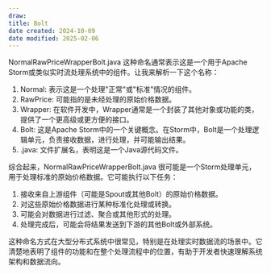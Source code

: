 ```yaml
---
draw:
title: Bolt
date created: 2024-10-09
date modified: 2025-02-06
---
```


NormalRawPriceWrapperBolt.java 这种命名通常表示这是一个用于Apache Storm或类似实时流处理系统中的组件。让我来解析一下这个名称：

1. Normal: 表示这是一个处理"正常"或"标准"情况的组件。
2. RawPrice: 可能指的是未经处理的原始价格数据。
3. Wrapper: 在软件开发中，Wrapper通常是一个封装了其他对象或功能的类，提供了一个更高级或更方便的接口。
4. Bolt: 这是Apache Storm中的一个关键概念。在Storm中，Bolt是一个处理逻辑单元，负责接收数据，进行处理，并可能输出结果。
5. .java: 文件扩展名，表明这是一个Java源代码文件。

综合起来，NormalRawPriceWrapperBolt.java 很可能是一个Storm处理单元，用于处理标准的原始价格数据。它可能执行以下任务：

1. 接收来自上游组件（可能是Spout或其他Bolt）的原始价格数据。
2. 对这些原始价格数据进行某种标准化处理或转换。
3. 可能会对数据进行过滤、聚合或其他形式的处理。
4. 处理完成后，可能会将结果发送到下游的其他Bolt或外部系统。

这种命名方式在大型分布式系统中很常见，特别是在处理实时数据流的场景中。它清楚地表明了组件的功能和在整个处理流程中的位置，有助于开发者快速理解系统架构和数据流向。
